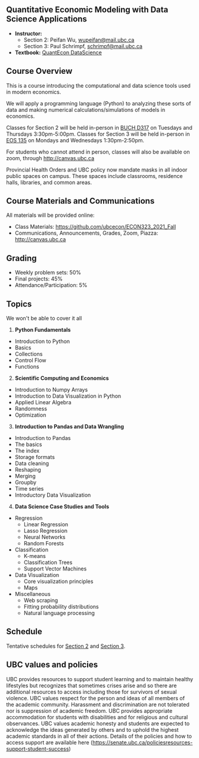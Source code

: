 
## Quantitative Economic Modeling with Data Science Applications

- **Instructor:**
  - Section 2: Peifan Wu, wupeifan@mail.ubc.ca
  - Section 3: Paul Schrimpf, schrimpf@mail.ubc.ca
- **Textbook:** [QuantEcon DataScience](https://datascience.quantecon.org/)


## Course Overview
This is a course introducing the computational and data science tools used in modern economics.

We will apply a programming language (Python) to analyzing these sorts of
data and making numerical calculations/simulations of models in economics.

Classes for Section 2 will be held in-person in [BUCH
D317](https://ssc.adm.ubc.ca/classroomservices/function/viewlocation?userEvent=ShowLocation&buildingID=BUCH&roomID=D317)
on Tuesdays and Thursdays 3:30pm-5:00pm.
Classes for Section 3 will be held in-person in [EOS
135](https://ssc.adm.ubc.ca/classroomservices/function/viewlocation?userEvent=ShowLocation&buildingID=EOS&roomID=135)
on Mondays and Wednesdays 1:30pm-2:50pm.

For students who cannot
attend in person, classes will also be available on zoom, through
http://canvas.ubc.ca

Provincial Health Orders and UBC policy now mandate masks in all
indoor public spaces on campus. These spaces include classrooms,
residence halls, libraries, and common areas.

## Course Materials and Communications

All materials will be provided online:
- Class Materials: https://github.com/ubcecon/ECON323_2021_Fall
- Communications, Announcements, Grades, Zoom, Piazza: http://canvas.ubc.ca

## Grading

- Weekly problem sets: 50%
- Final projects: 45%
- Attendance/Participation: 5%

## Topics

We won't be able to cover it all

1. **Python Fundamentals**
  * Introduction to Python
  * Basics
  * Collections
  * Control Flow
  * Functions
2. **Scientific Computing and Economics**
  * Introduction to Numpy Arrays
  * Introduction to Data Visualization in Python
  * Applied Linear Algebra
  * Randomness
  * Optimization
3. **Introduction to Pandas and Data Wrangling**
  * Introduction to Pandas
  * The basics
  * The index
  * Storage formats
  * Data cleaning
  * Reshaping
  * Merging
  * Groupby
  * Time series
  * Introductory Data Visualization

4. **Data Science Case Studies and Tools**

  * Regression
    * Linear Regression
    * Lasso Regression
    * Neural Networks
    * Random Forests
  * Classification
    * K-means
    * Classification Trees
    * Support Vector Machines
  * Data Visualization
    * Core visualization principles
    * Maps
  * Miscellaneous
    * Web scraping
    * Fitting probability distributions
    * Natural language processing

## Schedule

Tentative schedules for [Section 2](schedule2.md) and [Section 3](schedule3.md).

## UBC values and policies

UBC provides resources to support student learning and to maintain healthy lifestyles but recognizes that sometimes crises arise and so there are additional resources to access including those for survivors of sexual violence. UBC values respect for the person and ideas of all members of the academic community. Harassment and discrimination are not tolerated nor is suppression of academic freedom. UBC provides appropriate accommodation for students with disabilities and for religious and cultural observances. UBC values academic honesty and students are expected to acknowledge the ideas generated by others and to uphold the highest academic standards in all of their actions. Details of the policies and how to access support are available here (https://senate.ubc.ca/policiesresources-support-student-success)
